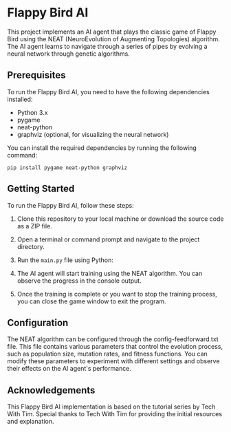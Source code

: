 # Flappy Bird AI

This project implements an AI agent that plays the classic game of Flappy Bird using the NEAT (NeuroEvolution of Augmenting Topologies) algorithm. The AI agent learns to navigate through a series of pipes by evolving a neural network through genetic algorithms.

## Prerequisites

To run the Flappy Bird AI, you need to have the following dependencies installed:

- Python 3.x
- pygame
- neat-python
- graphviz (optional, for visualizing the neural network)

You can install the required dependencies by running the following command:

```
pip install pygame neat-python graphviz
```

## Getting Started
To run the Flappy Bird AI, follow these steps:

1. Clone this repository to your local machine or download the source code as a ZIP file.

2. Open a terminal or command prompt and navigate to the project directory.

3. Run the `main.py` file using Python:

4. The AI agent will start training using the NEAT algorithm. You can observe the progress in the console output.

5. Once the training is complete or you want to stop the training process, you can close the game window to exit the program.


## Configuration
The NEAT algorithm can be configured through the config-feedforward.txt file. This file contains various parameters that control the evolution process, such as population size, mutation rates, and fitness functions. You can modify these parameters to experiment with different settings and observe their effects on the AI agent's performance.

## Acknowledgements
This Flappy Bird AI implementation is based on the tutorial series by Tech With Tim. Special thanks to Tech With Tim for providing the initial resources and explanation.
